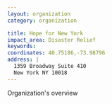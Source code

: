 ```yaml
---
layout: organization
category: organization

title: Hope for New York
impact_area: Disaster Relief
keywords: 
coordinates: 40.75186,-73.98796
address: |
  1359 Broadway Suite 410
  New York NY 10018
---
```

Organization's overview
